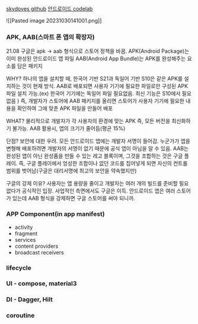 [skydoves github](https://github.com/skydoves/android-developer-roadmap)
[안드로이드 codelab](https://developer.android.com/courses)

![[Pasted image 20231030141001.png]]

### APK, AAB(스마트 폰 앱의 확장자)
21.08 구글은 apk -> aab 형식으로 스토어 정책을 바꿈.
APK(Android Package)는 이미 완성된 안드로이드 앱 파일
AAB(Android App Bundle)는 APK를 완성해주는 요소를 담은 패키지

WHY?
하나의 앱을 설치할 때, 한국어 기반 S21과 독일어 기반 S10은 같은 APK를 설치하는 것이 현재 방식.
AAB로 배포되면 사용자 기기에 필요한 파일로만 구성된 APK 파일 설치 가능.(ex) 한국어 기기에는 독일어 파일 필요없음. 최신 기능은 S10에서 필요 없음 )
즉, 개발자가 스토어에 AAB 패키지를 올리면 스토어가 사용자 기기에 필요한 내용을 확인하여 그에 맞춘 APK 파일을 만들어 배포

WHAT?
물리적으로 개발자가 각 사용자의 환경에 맞는 APK 즉, 모든 버전을 최신화하기 불가능. 
AAB 활용시, 앱의 크기가 줄어듬(평균 15%)

단점?
보안에 대한 우려. 모든 안드로이드 앱에는 개발자 서명이 들어감.
누군가가 앱을 변형해 배포하려면 개발자의 서명이 없기 때문에 공식 앱이 아님을 알 수 있음.
AAB는 완성된 앱이 아닌 완성품을 만들 수 있는 레고 블록이며, 그것을 조합하는 것은 구글 플레이. 즉, 구글 플레이에서 엉성한 조합이나 없던 코드를 집어넣게 되면 자신의 컨트롤 범위를 벗어남(구글은 대리서명에 최고의 보안을 약속했지만)

구글의 강제 이유?
사용자는 앱 용량을 줄이고 개발자는 여러 개의 빌드를 준비할 필요 없다가 공식적인 입장. 사업적인 측면에서도 구글은 이득.
안드로이드 앱은 여러 스토어가 있는데 AAB 형식을 강제하면 구글 스토어를 써야 되니까.

### APP Component(in app manifest)
- activity
- fragment
- services
- content providers
- broadcast receivers

### lifecycle
### UI - compose, material3
### DI - Dagger, Hilt
### coroutine
